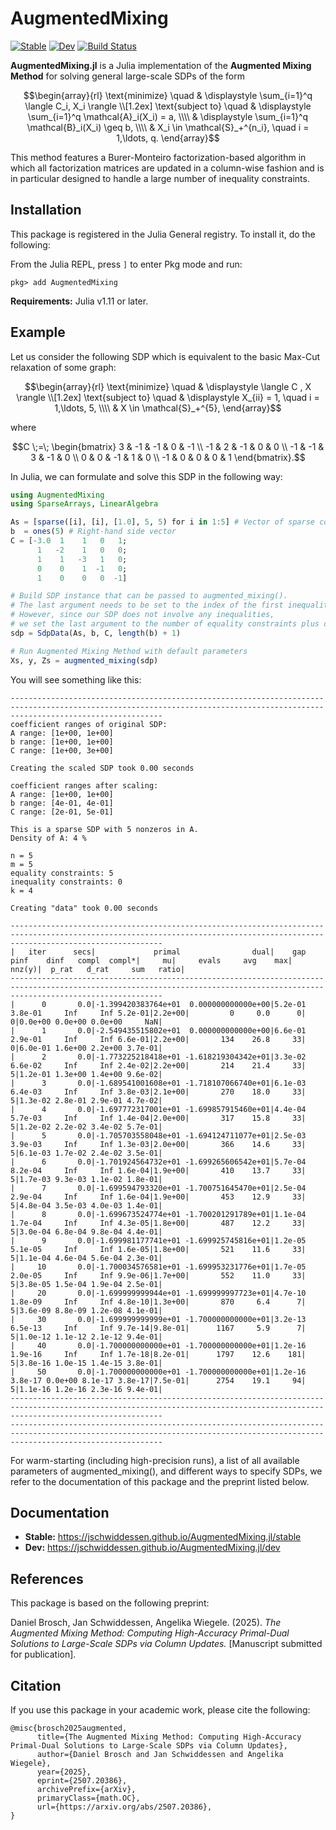 # AugmentedMixing

[![Stable](https://img.shields.io/badge/docs-stable-blue.svg)](https://jschwiddessen.github.io/AugmentedMixing.jl/stable/)
[![Dev](https://img.shields.io/badge/docs-dev-blue.svg)](https://jschwiddessen.github.io/AugmentedMixing.jl/dev/)
[![Build Status](https://github.com/jschwiddessen/AugmentedMixing.jl/actions/workflows/CI.yml/badge.svg?branch=main)](https://github.com/jschwiddessen/AugmentedMixing.jl/actions/workflows/CI.yml?query=branch%3Amain)

__AugmentedMixing.jl__ is a Julia implementation of the **Augmented Mixing Method** for solving general large-scale SDPs of the form

```math
\begin{array}{rl}
\text{minimize} \quad & \displaystyle \sum_{i=1}^q \langle C_i, X_i \rangle \\[1.2ex]
\text{subject to} \quad & \displaystyle \sum_{i=1}^q \mathcal{A}_i(X_i) = a, \\\\
& \displaystyle \sum_{i=1}^q \mathcal{B}_i(X_i) \geq b, \\\\
& X_i \in \mathcal{S}_+^{n_i}, \quad i = 1,\ldots, q.
\end{array}
```

This method features a Burer-Monteiro factorization-based algorithm in which all factorization matrices are updated in a column-wise fashion and is in particular designed to handle a large number of inequality constraints.

## Installation
This package is registered in the Julia General registry. To install it, do the following:

From the Julia REPL, press `]` to enter Pkg mode and run:
```julia-repl
pkg> add AugmentedMixing
```
**Requirements:** Julia v1.11 or later.

## Example
Let us consider the following SDP which is equivalent to the basic Max-Cut relaxation of some graph:
```math
\begin{array}{rl}
\text{minimize} \quad & \displaystyle \langle C , X \rangle \\[1.2ex]
\text{subject to} \quad & \displaystyle X_{ii} = 1, \quad i = 1,\ldots, 5, \\\\
& X \in \mathcal{S}_+^{5},
\end{array}
```
where
```math
C \;=\;
\begin{bmatrix}
3 & -1 & -1 & 0 & -1 \\
-1 & 2 & -1 & 0 & 0 \\
-1 & -1 & 3 & -1 & 0 \\
0 & 0 & -1 & 1 & 0 \\
-1 & 0 & 0 & 0 & 1
\end{bmatrix}.
```

In Julia, we can formulate and solve this SDP in the following way:

```julia
using AugmentedMixing
using SparseArrays, LinearAlgebra

As = [sparse([i], [i], [1.0], 5, 5) for i in 1:5] # Vector of sparse constraint matrices
b  = ones(5) # Right-hand side vector
C = [-3.0  1    1   0   1;
      1   -2    1   0   0;
      1    1   -3   1   0;
      0    0    1  -1   0;
      1    0    0   0  -1]

# Build SDP instance that can be passed to augmented_mixing().
# The last argument needs to be set to the index of the first inequality constraint in the SDP.
# However, since our SDP does not involve any inequalities,
# we set the last argument to the number of equality constraints plus one.
sdp = SdpData(As, b, C, length(b) + 1)

# Run Augmented Mixing Method with default parameters
Xs, y, Zs = augmented_mixing(sdp)
```

You will see something like this:

```
------------------------------------------------------------------------------------------------------------------------------------------------------------------------------
coefficient ranges of original SDP:
A range: [1e+00, 1e+00]
b range: [1e+00, 1e+00]
C range: [1e+00, 3e+00]

Creating the scaled SDP took 0.00 seconds

coefficient ranges after scaling:
A range: [1e+00, 1e+00]
b range: [4e-01, 4e-01]
C range: [2e-01, 5e-01]

This is a sparse SDP with 5 nonzeros in A.
Density of A: 4 %

n = 5
m = 5
equality constraints: 5
inequality constraints: 0
k = 4

Creating "data" took 0.00 seconds

------------------------------------------------------------------------------------------------------------------------------------------------------------------------------
|   iter      secs|             primal                dual|    gap    pinf    dinf   compl  compl*|     mu|     evals     avg    max|  nnz(y)|  p_rat   d_rat     sum   ratio|
------------------------------------------------------------------------------------------------------------------------------------------------------------------------------
|      0       0.0|-1.399420383764e+01  0.000000000000e+00|5.2e-01 3.8e-01     Inf     Inf 5.2e-01|2.2e+00|         0     0.0      0|       0|0.0e+00 0.0e+00 0.0e+00     NaN|
|      1       0.0|-2.549435515802e+01  0.000000000000e+00|6.6e-01 2.9e-01     Inf     Inf 6.6e-01|2.2e+00|       134    26.8     33|       0|6.0e-01 1.6e+00 2.2e+00 3.7e-01|
|      2       0.0|-1.773225218418e+01 -1.618219304342e+01|3.3e-02 6.6e-02     Inf     Inf 2.4e-02|2.2e+00|       214    21.4     33|       5|1.2e-01 1.3e+00 1.4e+00 9.6e-02|
|      3       0.0|-1.689541001608e+01 -1.718107066740e+01|6.1e-03 6.4e-03     Inf     Inf 3.8e-03|2.1e+00|       270    18.0     33|       5|1.3e-02 2.8e-01 2.9e-01 4.7e-02|
|      4       0.0|-1.697772317001e+01 -1.699857915460e+01|4.4e-04 5.7e-03     Inf     Inf 1.4e-04|2.0e+00|       317    15.8     33|       5|1.2e-02 2.2e-02 3.4e-02 5.7e-01|
|      5       0.0|-1.705703558048e+01 -1.694124711077e+01|2.5e-03 3.9e-03     Inf     Inf 1.3e-03|2.0e+00|       366    14.6     33|       5|6.1e-03 1.7e-02 2.4e-02 3.5e-01|
|      6       0.0|-1.701924564732e+01 -1.699265606542e+01|5.7e-04 8.2e-04     Inf     Inf 1.6e-04|1.9e+00|       410    13.7     33|       5|1.7e-03 9.3e-03 1.1e-02 1.8e-01|
|      7       0.0|-1.699594793320e+01 -1.700751645470e+01|2.5e-04 2.9e-04     Inf     Inf 1.6e-04|1.9e+00|       453    12.9     33|       5|4.8e-04 3.5e-03 4.0e-03 1.4e-01|
|      8       0.0|-1.699673524774e+01 -1.700201291789e+01|1.1e-04 1.7e-04     Inf     Inf 4.3e-05|1.8e+00|       487    12.2     33|       5|3.0e-04 6.8e-04 9.8e-04 4.4e-01|
|      9       0.0|-1.699981177741e+01 -1.699925745816e+01|1.2e-05 5.1e-05     Inf     Inf 1.6e-05|1.8e+00|       521    11.6     33|       5|1.1e-04 4.6e-04 5.6e-04 2.3e-01|
|     10       0.0|-1.700034576581e+01 -1.699953231776e+01|1.7e-05 2.0e-05     Inf     Inf 9.9e-06|1.7e+00|       552    11.0     33|       5|3.8e-05 1.5e-04 1.9e-04 2.5e-01|
|     20       0.0|-1.699999999944e+01 -1.699999997723e+01|4.7e-10 1.8e-09     Inf     Inf 4.8e-10|1.3e+00|       870     6.4      7|       5|3.6e-09 8.8e-09 1.2e-08 4.1e-01|
|     30       0.0|-1.699999999999e+01 -1.700000000000e+01|3.2e-13 6.5e-13     Inf     Inf 9.7e-14|9.8e-01|      1167     5.9      7|       5|1.0e-12 1.1e-12 2.1e-12 9.4e-01|
|     40       0.0|-1.700000000000e+01 -1.700000000000e+01|1.2e-16 1.9e-16     Inf     Inf 1.7e-18|8.2e-01|      1797    12.6    181|       5|3.8e-16 1.0e-15 1.4e-15 3.8e-01|
|     50       0.0|-1.700000000000e+01 -1.700000000000e+01|1.2e-16 3.8e-17 0.0e+00 8.1e-17 3.8e-17|7.5e-01|      2754    19.1     94|       5|1.1e-16 1.2e-16 2.3e-16 9.4e-01|
------------------------------------------------------------------------------------------------------------------------------------------------------------------------------
------------------------------------------------------------------------------------------------------------------------------------------------------------------------------
```

For warm-starting (including high-precision runs), a list of all available parameters of augmented_mixing(), and different ways to specify SDPs, we refer to the documentation of this package and the preprint listed below.

## Documentation
- **Stable:** https://jschwiddessen.github.io/AugmentedMixing.jl/stable
- **Dev:** https://jschwiddessen.github.io/AugmentedMixing.jl/dev

## References
This package is based on the following preprint:

Daniel Brosch, Jan Schwiddessen, Angelika Wiegele. (2025). _The Augmented Mixing Method: Computing High-Accuracy Primal-Dual Solutions to Large-Scale SDPs via Column Updates._ [Manuscript submitted for publication].

## Citation
If you use this package in your academic work, please cite the following:
```
@misc{brosch2025augmented,
      title={The Augmented Mixing Method: Computing High-Accuracy Primal-Dual Solutions to Large-Scale SDPs via Column Updates}, 
      author={Daniel Brosch and Jan Schwiddessen and Angelika Wiegele},
      year={2025},
      eprint={2507.20386},
      archivePrefix={arXiv},
      primaryClass={math.OC},
      url={https://arxiv.org/abs/2507.20386}, 
}
```
